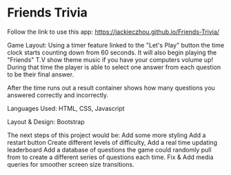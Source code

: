 # Friends Trivia


Follow the link to use this app: https://jackieczhou.github.io/Friends-Trivia/

Game Layout:
Using a timer feature linked to the "Let's Play" button the time clock starts counting down from 60 seconds.  It will also begin playing the "Friends" T.V show theme music if you have your computers volume up! During that time the player is able to select one answer from each question to be their final answer.  

After the time runs out a result container shows how many questions you answered correctly and incorrectly.

Languages Used: HTML, CSS, Javascript


Layout & Design: Bootstrap

The next steps of this project would be:
Add some more styling
Add a restart button 
Create different levels of difficulty, 
Add a real time updating leaderboard
Add a database of questions the game could randomly pull from to create a different series of questions each time.
Fix & Add media queries for smoother screen size transitions.
